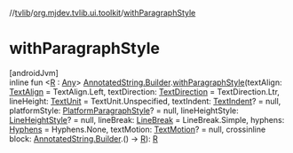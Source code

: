 //[tvlib](../../index.md)/[org.mjdev.tvlib.ui.toolkit](index.md)/[withParagraphStyle](with-paragraph-style.md)

# withParagraphStyle

[androidJvm]\
inline fun &lt;[R](with-paragraph-style.md) : [Any](https://kotlinlang.org/api/latest/jvm/stdlib/kotlin/-any/index.html)&gt; [AnnotatedString.Builder](https://developer.android.com/reference/kotlin/androidx/compose/ui/text/AnnotatedString.Builder.html).[withParagraphStyle](with-paragraph-style.md)(textAlign: [TextAlign](https://developer.android.com/reference/kotlin/androidx/compose/ui/text/style/TextAlign.html) = TextAlign.Left, textDirection: [TextDirection](https://developer.android.com/reference/kotlin/androidx/compose/ui/text/style/TextDirection.html) = TextDirection.Ltr, lineHeight: [TextUnit](https://developer.android.com/reference/kotlin/androidx/compose/ui/unit/TextUnit.html) = TextUnit.Unspecified, textIndent: [TextIndent](https://developer.android.com/reference/kotlin/androidx/compose/ui/text/style/TextIndent.html)? = null, platformStyle: [PlatformParagraphStyle](https://developer.android.com/reference/kotlin/androidx/compose/ui/text/PlatformParagraphStyle.html)? = null, lineHeightStyle: [LineHeightStyle](https://developer.android.com/reference/kotlin/androidx/compose/ui/text/style/LineHeightStyle.html)? = null, lineBreak: [LineBreak](https://developer.android.com/reference/kotlin/androidx/compose/ui/text/style/LineBreak.html) = LineBreak.Simple, hyphens: [Hyphens](https://developer.android.com/reference/kotlin/androidx/compose/ui/text/style/Hyphens.html) = Hyphens.None, textMotion: [TextMotion](https://developer.android.com/reference/kotlin/androidx/compose/ui/text/style/TextMotion.html)? = null, crossinline block: [AnnotatedString.Builder](https://developer.android.com/reference/kotlin/androidx/compose/ui/text/AnnotatedString.Builder.html).() -&gt; [R](with-paragraph-style.md)): [R](with-paragraph-style.md)
